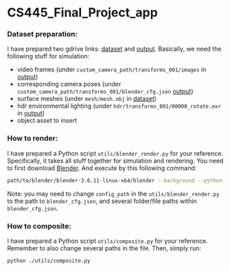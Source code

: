 # CS445_Final_Project_app


### Dataset preparation:

I have prepared two gdrive links: [dataset](https://drive.google.com/drive/folders/1eRdSAqDloGXk04JK60v3io6GHWdomy2N?usp=sharing) and [output](https://drive.google.com/drive/folders/1KE8LSA_r-3f2LVlTLJ5k4SHENvbwdAfN?usp=drive_link). Basically, we need the following stuff for simulation:

- video frames (under `custom_camera_path/transforms_001/images` in [output](https://drive.google.com/drive/folders/1KE8LSA_r-3f2LVlTLJ5k4SHENvbwdAfN?usp=drive_link))
- corresponding camera poses (under `custom_camera_path/transforms_001/blender_cfg.json` [output](https://drive.google.com/drive/folders/1KE8LSA_r-3f2LVlTLJ5k4SHENvbwdAfN?usp=drive_link))
- surface meshes (under `mesh/mesh.obj` in [dataset](https://drive.google.com/drive/folders/1eRdSAqDloGXk04JK60v3io6GHWdomy2N?usp=sharing))
- hdr environmental lighting (under `hdr/transforms_001/00000_rotate.exr` in [output](https://drive.google.com/drive/folders/1KE8LSA_r-3f2LVlTLJ5k4SHENvbwdAfN?usp=drive_link))
- object asset to insert


### How to render:

I have prepared a Python script `utils/blender_render.py` for your reference. Specifically, it takes all stuff together for simulation and rendering. You need to first download [Blender](https://www.blender.org/download/release/Blender3.6/blender-3.6.11-linux-x64.tar.xz). And execute by this following command:
```bash
path/to/blender/blender-3.6.11-linux-x64/blender --background --python ./utils/blender_render.py
```
Note: you may need to change `config_path` in the `utils/blender_render.py` to the path to `blender_cfg.json`, and several folder/file paths within `blender_cfg.json`.


### How to composite:

I have prepared a Python script `utils/composite.py` for your reference. Remember to also change several paths in the file. Then, simply run: 
```bash
python ./utils/composite.py
```